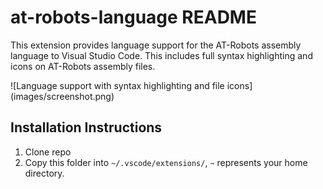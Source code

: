 # at-robots-language README

This extension provides language support for the AT-Robots assembly language to Visual Studio Code. This includes full syntax highlighting and icons on AT-Robots assembly files.

\!\[Language support with syntax highlighting and file icons\]\(images/screenshot.png\)

## Installation Instructions
1. Clone repo
2. Copy this folder into ```~/.vscode/extensions/```, ```~``` represents your home directory.